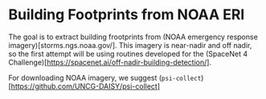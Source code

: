 # Building Footprints from NOAA ERI 

The goal is to extract building frootprints from (NOAA emergency response imagery)[storms.ngs.noaa.gov/]. This imagery is near-nadir and off nadir, so the first attempt will be using routines developed for the (SpaceNet 4 Challenge)[https://spacenet.ai/off-nadir-building-detection/]. 

For downloading NOAA imagery, we suggest (`psi-collect`)[https://github.com/UNCG-DAISY/psi-collect]
